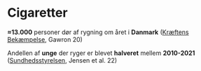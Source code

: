 # Cigaretter

**≈13.000** personer dør af rygning om året i **Danmark** ([Kræftens Bekæmpelse](https://www.cancer.dk/skole/viden-om-kraeft/kan-man-undgaa-kraeft/undgaa-rygning/), Gawron 20)

Andellen af **unge** der ryger er blevet **halveret** mellem **2010-2021** ([Sundhedsstyrelsen](https://www.sst.dk/-/media/Udgivelser/2022/Sundhedsprofil/Sundhedsprofilen.ashx), Jensen et al. 22)

